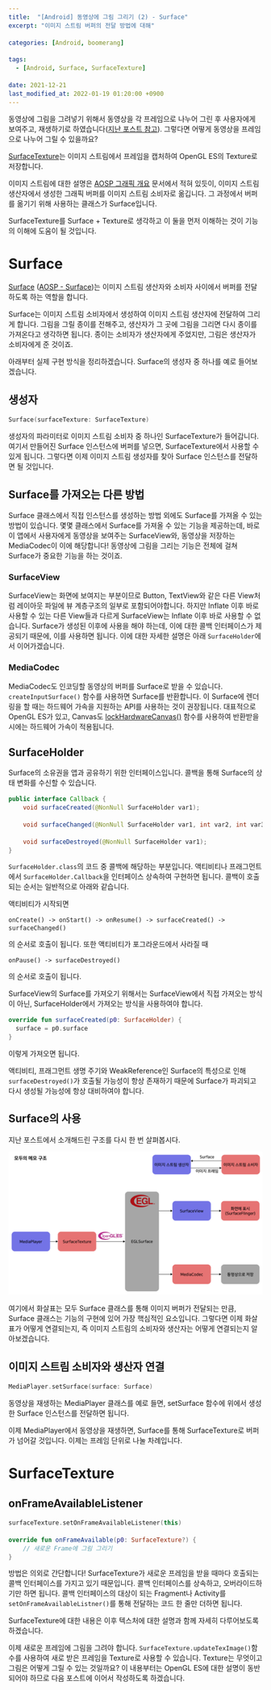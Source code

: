 ```yaml
---
title:  "[Android] 동영상에 그림 그리기 (2) - Surface"
excerpt: "이미지 스트림 버퍼의 전달 방법에 대해"

categories: [Android, boomerang]

tags:
  - [Android, Surface, SurfaceTexture]
 
date: 2021-12-21
last_modified_at: 2022-01-19 01:20:00 +0900
---
```


동영상에 그림을 그려넣기 위해서 동영상을 각 프레임으로 나누어 그린 후 사용자에게 보여주고, 재생하기로 하였습니다([지난 포스트 참고](https://crewdaniel.github.io/posts/boomerang/)).
그렇다면 어떻게 동영상을 프레임으로 나누어 그릴 수 있을까요?

[SurfaceTexture](https://developer.android.com/reference/android/graphics/SurfaceTexture)는 이미지 스트림에서 프레임을 캡처하여 OpenGL ES의 Texture로 저장합니다.

이미지 스트림에 대한 설명은 [AOSP 그래픽 개요](https://source.android.com/devices/graphics) 문서에서 적혀 있듯이, 이미지 스트림 생산자에서 생성한 그래픽 버퍼를 이미지 스트림 소비자로 옮깁니다. 그 과정에서 버퍼를 옮기기 위해 사용하는 클래스가 Surface입니다.

SurfaceTexture를 Surface + Texture로 생각하고 이 둘을 먼저 이해하는 것이 기능의 이해에 도움이 될 것입니다.

# Surface

[Surface](https://developer.android.com/reference/android/view/Surface) ([AOSP - Surface](https://source.android.com/devices/graphics/arch-sh))는 이미지 스트림 생산자와 소비자 사이에서 버퍼를 전달하도록 하는 역할을 합니다.

Surface는 이미지 스트림 소비자에서 생성하여 이미지 스트림 생산자에 전달하여 그리게 합니다. 그림을 그릴 종이를 전해주고, 생산자가 그 곳에 그림을 그리면 다시 종이를 가져온다고 생각하면 됩니다. 종이는 소비자가 생산자에게 주었지만, 그림은 생산자가 소비자에게 준 것이죠.

아래부터 실제 구현 방식을 정리하겠습니다. Surface의 생성자 중 하나를 예로 들어보겠습니다.

## 생성자

```kotlin
Surface(surfaceTexture: SurfaceTexture)
```

생성자의 파라미터로 이미지 스트림 소비자 중 하나인 SurfaceTexture가 들어갑니다. 여기서 만들어진 Surface 인스턴스에 버퍼를 넣으면, SurfaceTexture에서 사용할 수 있게 됩니다. 그렇다면 이제 이미지 스트림 생성자를 찾아 Surface 인스턴스를 전달하면 될 것입니다.

## Surface를 가져오는 다른 방법

Surface 클래스에서 직접 인스턴스를 생성하는 방법 외에도 Surface를 가져올 수 있는 방법이 있습니다. 몇몇 클래스에서 Surface를 가져올 수 있는 기능을 제공하는데, 바로 이 앱에서 사용자에게 동영상을 보여주는 SurfaceView와, 동영상을 저장하는 MediaCodec이 이에 해당합니다! 동영상에 그림을 그리는 기능은 전체에 걸쳐 Surface가 중요한 기능을 하는 것이죠.

### SurfaceView

SurfaceView는 화면에 보여지는 부분이므로 Button, TextView와 같은 다른 View처럼 레이아웃 파일에 뷰 계층구조의 일부로 포함되어야합니다. 하지만 Inflate 이후 바로 사용할 수 있는 다른 View들과 다르게 SurfaceView는 Inflate 이후 바로 사용할 수 없습니다. Surface가 생성된 이후에 사용을 해야 하는데, 이에 대한 콜백 인터페이스가 제공되기 때문에, 이를 사용하면 됩니다. 이에 대한 자세한 설명은 아래 `SurfaceHolder`에서 이어가겠습니다.

### MediaCodec

MediaCodec도 인코딩할 동영상의 버퍼를 Surface로 받을 수 있습니다. `createInputSurface()` 함수를 사용하면 Surface를 반환합니다. 이 Surface에 렌더링을 할 때는 하드웨어 가속을 지원하는 API를 사용하는 것이 권장됩니다. 대표적으로 OpenGL ES가 있고, Canvas도 [lockHardwareCanvas()](https://developer.android.com/reference/android/view/Surface#lockHardwareCanvas()) 함수를 사용하여 반환받을 시에는 하드웨어 가속이 적용됩니다.

## SurfaceHolder

Surface의 소유권을 앱과 공유하기 위한 인터페이스입니다. 콜백을 통해 Surface의 상태 변화를 수신할 수 있습니다.

```java
public interface Callback {
    void surfaceCreated(@NonNull SurfaceHolder var1);

    void surfaceChanged(@NonNull SurfaceHolder var1, int var2, int var3, int var4);

    void surfaceDestroyed(@NonNull SurfaceHolder var1);
}
```

`SurfaceHolder.class`의 코드 중 콜백에 해당하는 부분입니다. 액티비티나 프래그먼트에서 `SurfaceHolder.Callback`을 인터페이스 상속하여 구현하면 됩니다.
콜백이 호출되는 순서는 일반적으로 아래와 같습니다.

액티비티가 시작되면

```
onCreate() -> onStart() -> onResume() -> surfaceCreated() -> surfaceChanged()
```

의 순서로 호출이 됩니다. 또한 액티비티가 포그라운드에서 사라질 때

```
onPause() -> surfaceDestroyed()
```

의 순서로 호출이 됩니다.

SurfaceView의 Surface를 가져오기 위해서는 SurfaceView에서 직접 가져오는 방식이 아닌, SurfaceHolder에서 가져오는 방식을 사용하여야 합니다.

```kotlin
override fun surfaceCreated(p0: SurfaceHolder) {
  surface = p0.surface
}
```

이렇게 가져오면 됩니다. 

액티비티, 프래그먼트 생명 주기와 WeakReference인 Surface의 특성으로 인해 `surfaceDestroyed()`가 호출될 가능성이 항상 존재하기 때문에 Surface가 파괴되고 다시 생성될 가능성에 항상 대비하여야 합니다.

## Surface의 사용

지난 포스트에서 소개해드린 구조를 다시 한 번 살펴봅시다.

![intro](/assets/img/video_memo_1/videomemofix.png)

여기에서 화살표는 모두 Surface 클래스를 통해 이미지 버퍼가 전달되는 만큼, Surface 클래스는 기능의 구현에 있어 가장 핵심적인 요소입니다. 그렇다면 이제 화살표가 어떻게 연결되는지, 즉 이미지 스트림의 소비자와 생산자는 어떻게 연결되는지 알아보겠습니다.

## 이미지 스트림 소비자와 생산자 연결

```kotlin
MediaPlayer.setSurface(surface: Surface)
```

동영상을 재생하는 MediaPlayer 클래스를 예로 들면, setSurface 함수에 위에서 생성한 Surface 인스턴스를 전달하면 됩니다.

이제 MediaPlayer에서 동영상을 재생하면, Surface를 통해 SurfaceTexture로 버퍼가 넘어갈 것입니다. 이제는 프레임 단위로 나눌 차례입니다.


# SurfaceTexture

## onFrameAvailableListener

```kotlin
surfaceTexture.setOnFrameAvailableListener(this)

override fun onFrameAvailable(p0: SurfaceTexture?) {
    // 새로운 Frame에 그림 그리기
}
```

방법은 의외로 간단합니다! SurfaceTexture가 새로운 프레임을 받을 때마다 호출되는 콜백 인터페이스를 가지고 있기 때문입니다. 콜백 인터페이스를 상속하고, 오버라이드하기만 하면 됩니다. 콜백 인터페이스의 대상이 되는 Fragment나 Activity를 `setOnFrameAvailableListner()`를 통해 전달하는 코드 한 줄만 더하면 됩니다.

SurfaceTexture에 대한 내용은 이후 텍스처에 대한 설명과 함께 자세히 다루어보도록 하겠습니다.

이제 새로운 프레임에 그림을 그려야 합니다. `SurfaceTexture.updateTexImage()`함수를 사용하여 새로 받은 프레임을 Texture로 사용할 수 있습니다. Texture는 무엇이고 그림은 어떻게 그릴 수 있는 것일까요? 이 내용부터는 OpenGL ES에 대한 설명이 동반 되어야 하므로 다음 포스트에 이어서 작성하도록 하겠습니다.